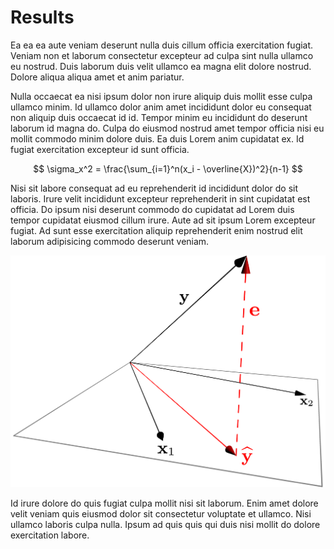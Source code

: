 
# Results

Ea ea ea aute veniam deserunt nulla duis cillum officia exercitation fugiat. Veniam non et laborum consectetur excepteur ad culpa sint nulla ullamco eu nostrud. Duis laborum duis velit ullamco ea magna elit dolore nostrud. Dolore aliqua aliqua amet et anim pariatur.

Nulla occaecat ea nisi ipsum dolor non irure aliquip duis mollit esse culpa ullamco minim. Id ullamco dolor anim amet incididunt dolor eu consequat non aliquip duis occaecat id id. Tempor minim eu incididunt do deserunt laborum id magna do. Culpa do eiusmod nostrud amet tempor officia nisi eu mollit commodo minim dolore duis. Ea duis Lorem anim cupidatat ex. Id fugiat exercitation excepteur id sunt officia.

$$
\sigma_x^2 = \frac{\sum_{i=1}^n(x_i - \overline{X})^2}{n-1}
$$

Nisi sit labore consequat ad eu reprehenderit id incididunt dolor do sit laboris. Irure velit incididunt excepteur reprehenderit in sint cupidatat est officia. Do ipsum nisi deserunt commodo do cupidatat ad Lorem duis tempor cupidatat eiusmod cillum irure. Aute ad sit ipsum Lorem excepteur fugiat. Ad sunt esse exercitation aliquip reprehenderit enim nostrud elit laborum adipisicing commodo deserunt veniam.

![This figure illustrates multiple regression](./figures/fig01.png)

Id irure dolore do quis fugiat culpa mollit nisi sit laborum. Enim amet dolore velit veniam quis eiusmod dolor sit consectetur voluptate et ullamco. Nisi ullamco laboris culpa nulla. Ipsum ad quis quis qui duis nisi mollit do dolore exercitation labore.